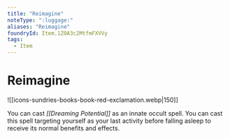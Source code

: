 ```yaml
---
title: "Reimagine"
noteType: ":luggage:"
aliases: "Reimagine"
foundryId: Item.1ZOA3c2MtfmFXVVy
tags:
  - Item
---
```


# Reimagine
![[icons-sundries-books-book-red-exclamation.webp|150]]

You can cast _[[Dreaming Potential]]_ as an innate occult spell. You can cast this spell targeting yourself as your last activity before falling asleep to receive its normal benefits and effects.
